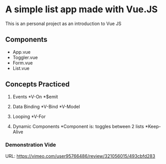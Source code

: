 # A simple list app made with Vue.JS

This is an personal project as an introduction to Vue JS

## Components
* App.vue
* Toggler.vue
* Form.vue
* List.vue

## Concepts Practiced
1. Events
    *V-On
    *$emit

2. Data Binding
    *V-Bind
    *V-Model

3. Looping
    *V-For

4. Dynamic Components
    *Component is: toggles between 2 lists
    *Keep-Alive

### Demonstration Vide
URL: https://vimeo.com/user95766486/review/321056015/493cbfd283
